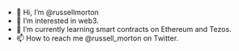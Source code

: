 - 👋 Hi, I’m @russellmorton
- 👀 I’m interested in web3.
- 🌱 I’m currently learning smart contracts on Ethereum and Tezos.
- 📫 How to reach me @russell_morton on Twitter.

<!---
russellmorton/russellmorton is a ✨ special ✨ repository because its `README.md` (this file) appears on your GitHub profile.
You can click the Preview link to take a look at your changes.
--->
